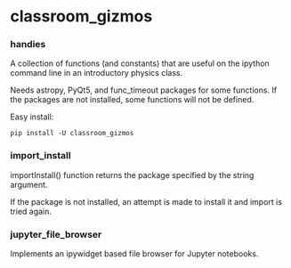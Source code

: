 # classroom_gizmos

### handies

A collection of functions (and constants) that are useful on the ipython command line in an introductory physics class.

Needs astropy, PyQt5, and func_timeout packages for some functions. If the packages are not installed, some functions will not be defined.


Easy install:

    pip install -U classroom_gizmos

### import_install

importInstall() function returns the package specified by the string argument.

If the package is not installed, an attempt is made to install it and import is tried again.

### jupyter_file_browser

Implements an ipywidget based file browser for Jupyter notebooks.
    